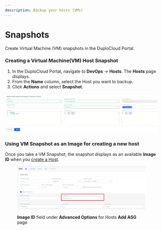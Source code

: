 ```yaml
---
description: Backup your hosts (VMs)
---
```


# Snapshots

Create Virtual Machine (VM) snapshots in the DuploCloud Portal.

### Creating a Virtual Machine(VM) Host Snapshot

1. In the DuploCloud Portal, navigate to **DevOps** -> **Hosts**. The **Hosts** page displays.
2. From the **Name** column, select the Host you want to backup.
3. Click **Actions** and select **Snapshot**.

![Actions -> Snapshot option on Hosts page](<../../../.gitbook/assets/image (61).png>)

### Using VM Snapshot as an Image for creating a new host

Once you take a VM Snapshot, the snapshot displays as an available **Image ID** when you [create a Host](../hosts-vms.md).

<figure><img src="../../../.gitbook/assets/AWS_snapshot.png" alt=""><figcaption><p><strong>Image ID</strong> field under <strong>Advanced Options</strong> for Hosts <strong>Add ASG</strong> page </p></figcaption></figure>

